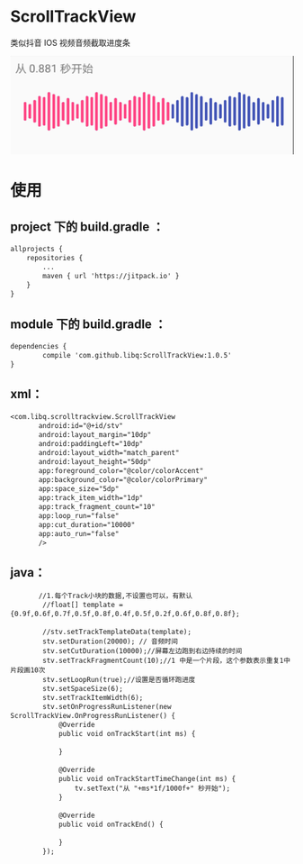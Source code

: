 # ScrollTrackView
类似抖音 IOS 视频音频截取进度条

![demo](https://github.com/libq/ScrollTrackView/blob/master/demo.png)


# 使用
## project 下的 build.gradle ：
    allprojects {
		repositories {
			...
			maven { url 'https://jitpack.io' }
		}
	}
## module 下的 build.gradle ：
    dependencies {
	        compile 'com.github.libq:ScrollTrackView:1.0.5'
	}
	
## xml：
 ```
 <com.libq.scrolltrackview.ScrollTrackView
        android:id="@+id/stv"
        android:layout_margin="10dp"
        android:paddingLeft="10dp"
        android:layout_width="match_parent"
        android:layout_height="50dp"
        app:foreground_color="@color/colorAccent"
        app:background_color="@color/colorPrimary"
        app:space_size="5dp"
        app:track_item_width="1dp"
        app:track_fragment_count="10"
        app:loop_run="false"
        app:cut_duration="10000"
        app:auto_run="false"
        />
```
## java：
```
       //1.每个Track小块的数据,不设置也可以，有默认
        //float[] template = {0.9f,0.6f,0.7f,0.5f,0.8f,0.4f,0.5f,0.2f,0.6f,0.8f,0.8f};

        //stv.setTrackTemplateData(template);
        stv.setDuration(20000); // 音频时间
        stv.setCutDuration(10000);//屏幕左边跑到右边持续的时间
        stv.setTrackFragmentCount(10);//1 中是一个片段，这个参数表示重复1中片段画10次
        stv.setLoopRun(true);//设置是否循环跑进度
        stv.setSpaceSize(6);
        stv.setTrackItemWidth(6);
        stv.setOnProgressRunListener(new ScrollTrackView.OnProgressRunListener() {
            @Override
            public void onTrackStart(int ms) {

            }

            @Override
            public void onTrackStartTimeChange(int ms) {
                tv.setText("从 "+ms*1f/1000f+" 秒开始");
            }

            @Override
            public void onTrackEnd() {

            }
        });

```
  


